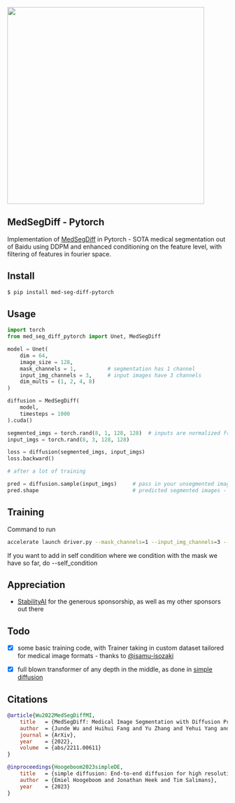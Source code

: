 
<img src="./docs/med-seg-diff.png" width="450px"></img>

## MedSegDiff - Pytorch

Implementation of <a href="https://arxiv.org/abs/2211.00611">MedSegDiff</a> in Pytorch - SOTA medical segmentation out of Baidu using DDPM and enhanced conditioning on the feature level, with filtering of features in fourier space.

## Install

```bash
$ pip install med-seg-diff-pytorch
```

## Usage

```python
import torch
from med_seg_diff_pytorch import Unet, MedSegDiff

model = Unet(
    dim = 64,
    image_size = 128,
    mask_channels = 1,          # segmentation has 1 channel
    input_img_channels = 3,     # input images have 3 channels
    dim_mults = (1, 2, 4, 8)
)

diffusion = MedSegDiff(
    model,
    timesteps = 1000
).cuda()

segmented_imgs = torch.rand(8, 1, 128, 128)  # inputs are normalized from 0 to 1
input_imgs = torch.rand(8, 3, 128, 128)

loss = diffusion(segmented_imgs, input_imgs)
loss.backward()

# after a lot of training

pred = diffusion.sample(input_imgs)     # pass in your unsegmented images
pred.shape                              # predicted segmented images - (8, 3, 128, 128)
```

## Training

Command to run
```bash
accelerate launch driver.py --mask_channels=1 --input_img_channels=3 --image_size=64 --data_path='./data' --dim=64 --epochs=100 --batch_size=1 --scale_lr --gradient_accumulation_steps=4
```
If you want to add in self condition where we condition with the mask we have so far, do --self_condition

## Appreciation

- <a href="https://stability.ai/">StabilityAI</a> for the generous sponsorship, as well as my other sponsors out there

## Todo

- [x] some basic training code, with Trainer taking in custom dataset tailored for medical image formats  - thanks to <a href="https://github.com/isamu-isozaki">@isamu-isozaki</a>
- [x] full blown transformer of any depth in the middle, as done in <a href="https://arxiv.org/abs/2301.11093">simple diffusion</a>


## Citations

```bibtex
@article{Wu2022MedSegDiffMI,
    title   = {MedSegDiff: Medical Image Segmentation with Diffusion Probabilistic Model},
    author  = {Junde Wu and Huihui Fang and Yu Zhang and Yehui Yang and Yanwu Xu},
    journal = {ArXiv},
    year    = {2022},
    volume  = {abs/2211.00611}
}
```

```bibtex
@inproceedings{Hoogeboom2023simpleDE,
    title   = {simple diffusion: End-to-end diffusion for high resolution images},
    author  = {Emiel Hoogeboom and Jonathan Heek and Tim Salimans},
    year    = {2023}
}
```
